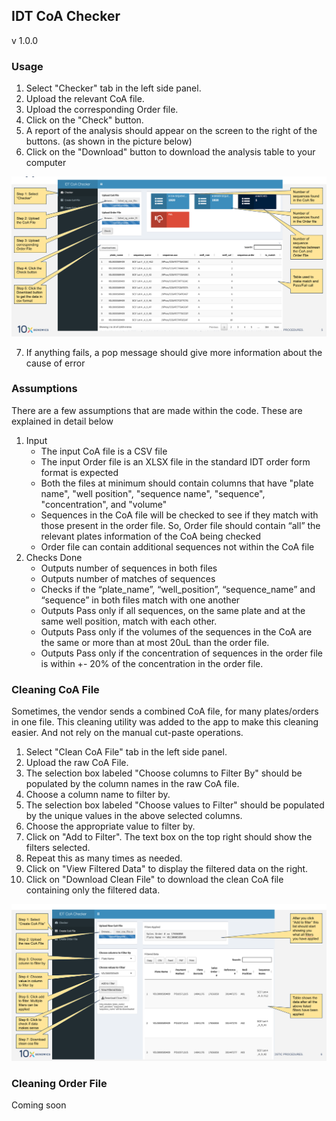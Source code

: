 IDT CoA Checker 
----------
v 1.0.0

### Usage

1. Select "Checker" tab in the left side panel.
2. Upload the relevant CoA file.
3. Upload the corresponding Order file.
4. Click on the "Check" button.
5. A report of the analysis should appear on the screen to the right of the buttons. (as shown in the picture below)
6. Click on the "Download" button to download the analysis table to your computer

![Check](img/check_coa.png)

7. If anything fails, a pop message should give more information about the cause of error

### Assumptions

There are a few assumptions that are made within the code. These are explained in detail below

1. Input
    * The input CoA file is a CSV file
    * The input Order file is an XLSX file in the standard IDT order form format is expected
    * Both the files at minimum should contain columns that have "plate name", "well position", "sequence name", "sequence", "concentration", and "volume"
    * Sequences in the CoA file will be checked to see if they match with those present in the order file. So, Order file should contain “all” the relevant plates information of the CoA being checked
    * Order file can contain additional sequences not within the CoA file
2. Checks Done
    * Outputs number of sequences in both files
    * Outputs number of matches of sequences
    * Checks if the “plate_name”, “well_position”, “sequence_name” and “sequence” in both files match with one another
    * Outputs Pass only if all sequences, on the same plate and at the same well position, match with each other.
    * Outputs Pass only if the volumes of the sequences in the CoA are the same or more than at most 20uL than the order file.
    * Outputs Pass only if the concentration of sequences in the order file is within +- 20% of the concentration in the order file.

### Cleaning CoA File

Sometimes, the vendor sends a combined CoA file, for many plates/orders in one file. This cleaning utility was added to the app to make this cleaning easier. And not rely on the manual cut-paste operations.

1. Select "Clean CoA File" tab in the left side panel.
2. Upload the raw CoA File.
3. The selection box labeled "Choose columns to Filter By" should be populated by the column names in the raw CoA file.
4. Choose a column name to filter by.
5. The selection box labeled "Choose values to Filter" should be populated by the unique values in the above selected columns.
6. Choose the appropriate value to filter by.
7. Click on "Add to Filter". The text box on the top right should show the filters selected.
8. Repeat this as many times as needed.
9. Click on "View Filtered Data" to display the filtered data on the right.
10. Click on "Download Clean File" to download the clean CoA file containing only the filtered data.

![Clean_CoA](img/clean_coa.png)

### Cleaning Order File

Coming soon